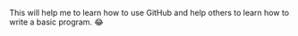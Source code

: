 This will help me to learn how to use GitHub and help others to learn how to write a basic program. :joy:

